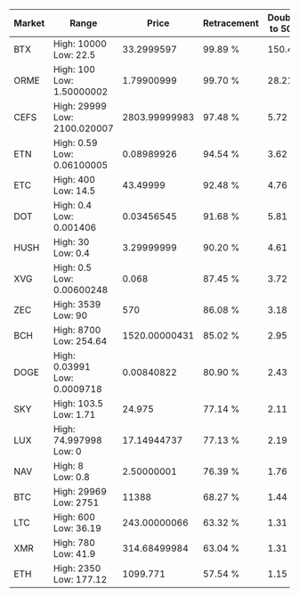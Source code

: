 | Market | Range | Price| Retracement | Doubles to 50% |
| --- | --- | --- | --- | --- |
| BTX | High: 10000<br />Low: 22.5 | 33.2999597 | 99.89 % | 150.49 |
| ORME | High: 100<br />Low: 1.50000002 | 1.79900999 | 99.70 % | 28.21 |
| CEFS | High: 29999<br />Low: 2100.020007 | 2803.99999983 | 97.48 % | 5.72 |
| ETN | High: 0.59<br />Low: 0.06100005 | 0.08989926 | 94.54 % | 3.62 |
| ETC | High: 400<br />Low: 14.5 | 43.49999 | 92.48 % | 4.76 |
| DOT | High: 0.4<br />Low: 0.001406 | 0.03456545 | 91.68 % | 5.81 |
| HUSH | High: 30<br />Low: 0.4 | 3.29999999 | 90.20 % | 4.61 |
| XVG | High: 0.5<br />Low: 0.00600248 | 0.068 | 87.45 % | 3.72 |
| ZEC | High: 3539<br />Low: 90 | 570 | 86.08 % | 3.18 |
| BCH | High: 8700<br />Low: 254.64 | 1520.00000431 | 85.02 % | 2.95 |
| DOGE | High: 0.03991<br />Low: 0.0009718 | 0.00840822 | 80.90 % | 2.43 |
| SKY | High: 103.5<br />Low: 1.71 | 24.975 | 77.14 % | 2.11 |
| LUX | High: 74.997998<br />Low: 0 | 17.14944737 | 77.13 % | 2.19 |
| NAV | High: 8<br />Low: 0.8 | 2.50000001 | 76.39 % | 1.76 |
| BTC | High: 29969<br />Low: 2751 | 11388 | 68.27 % | 1.44 |
| LTC | High: 600<br />Low: 36.19 | 243.00000066 | 63.32 % | 1.31 |
| XMR | High: 780<br />Low: 41.9 | 314.68499984 | 63.04 % | 1.31 |
| ETH | High: 2350<br />Low: 177.12 | 1099.771 | 57.54 % | 1.15 |
